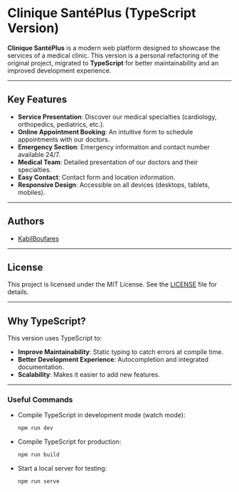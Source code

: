 # Clinique SantéPlus (TypeScript Version)

**Clinique SantéPlus** is a modern web platform designed to showcase the services of a medical clinic. This version is a personal refactoring of the original project, migrated to **TypeScript** for better maintainability and an improved development experience.

---

## **Key Features**
- **Service Presentation**: Discover our medical specialties (cardiology, orthopedics, pediatrics, etc.).
- **Online Appointment Booking**: An intuitive form to schedule appointments with our doctors.
- **Emergency Section**: Emergency information and contact number available 24/7.
- **Medical Team**: Detailed presentation of our doctors and their specialties.
- **Easy Contact**: Contact form and location information.
- **Responsive Design**: Accessible on all devices (desktops, tablets, mobiles).

---


## **Authors**
- [KabilBoufares](https://github.com/KabilBoufares)

---

## **License**
This project is licensed under the MIT License. See the [LICENSE](LICENSE) file for details.

---


## **Why TypeScript?**
This version uses TypeScript to:
- **Improve Maintainability**: Static typing to catch errors at compile time.
- **Better Development Experience**: Autocompletion and integrated documentation.
- **Scalability**: Makes it easier to add new features.

---

### **Useful Commands**
- Compile TypeScript in development mode (watch mode):
  ```bash
  npm run dev
  ```
- Compile TypeScript for production:
  ```bash
  npm run build
  ```
- Start a local server for testing:
  ```bash
  npm run serve
  ```


